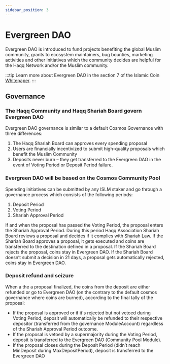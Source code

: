 ```yaml
---
sidebar_position: 3
---
```


# Evergreen DAO

Evergreen DAO is introduced to fund projects benefiting the global Muslim community, grants to ecosystem maintainers,
bug bounties, marketing activities and other initiatives which the community decides are helpful 
for the Haqq Network and/or the Muslim community.

:::tip
Learn more about Evergreen DAO in the section 7 of the Islamic Coin [Whitepaper](https://islamiccoin.net/whitepaper).
:::

## Governance

### The Haqq Community and Haqq Shariah Board govern Evergreen DAO

Evergreen DAO governance is similar to a default Cosmos Governance with three differences:

1. The Haqq Shariah Board can approves every spending proposal
2. Users are financially incentivized to submit high-quality proposals which benefit
the Muslim Community
3. Deposits never burn – they get transferred to the Evergreen DAO in the event of
Voting Period or Deposit Period failure.

### Evergreen DAO will be based on the Cosmos Community Pool

Spending initiatives can be submitted by any ISLM staker and go through a governance process which consists
of the following periods:

1. Deposit Period
2. Voting Period
3. Shariah Approval Period

If and when the proposal has passed the Voting Period, the proposal enters the Shariah Approval Period.
During this period Haqq Association Shariah Board reviews a proposal and decides if it complies with Shariah Law. 
If the Shariah Board approves a proposal, it gets executed and coins are transferred to the destination defined in a proposal.
If the Shariah Board rejects the proposal, coins stay in Evergreen DAO.
If the Shariah Board doesn’t submit a decision in 21 days, a proposal gets automatically rejected, coins stay in Evergreen DAO.

### Deposit refund and seizure

When a the a proposal finalized, the coins from the deposit are either refunded or go to Evergreen DAO
(on the contrary to the default cosmos governance where coins are burned), according to the final tally of the proposal:

- If the proposal is approved or if it's rejected but not vetoed during Voting Period, deposit will automatically 
  be refunded to their respective depositor (transferred from the governance ModuleAccount) regardless
  of the Shariah Approval Period outcome.
- If the proposal is vetoed by a supermajority during the Voting Period, deposit is transferred 
  to the Evergreen DAO (Community Pool Module).
- If the proposal closes during the Deposit Period (didn’t reach MinDeposit during MaxDepositPeriod),
  deposit is transferred to the Evergreen DAO



